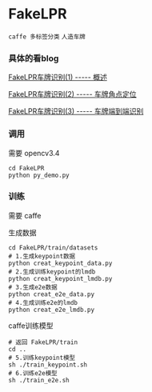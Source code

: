 # FakeLPR

`caffe 多标签分类`
`人造车牌`

### 具体的看blog

[FakeLPR车牌识别(1) ----- 概述](https://blog.csdn.net/luoyanjunhehehe/article/details/82256483)

[FakeLPR车牌识别(2) ----- 车牌角点定位](https://blog.csdn.net/luoyanjunhehehe/article/details/82347489)

[FakeLPR车牌识别(3) ----- 车牌端到端识别](https://blog.csdn.net/luoyanjunhehehe/article/details/82349990)

### 调用
需要 opencv3.4
```
cd FakeLPR
python py_demo.py
```

### 训练
需要 caffe

生成数据
```
cd FakeLPR/train/datasets
# 1.生成keypoint数据
python creat_keypoint_data.py
# 2.生成训练keypoint的lmdb
python creat_keypoint_lmdb.py
# 3.生成e2e数据
python creat_e2e_data.py
# 4.生成训练e2e的lmdb
python creat_e2e_lmdb.py
```
caffe训练模型
```
# 返回 FakeLPR/train
cd ..
# 5.训练keypoint模型
sh ./train_keypoint.sh
# 6.训练e2e模型
sh ./train_e2e.sh
```

